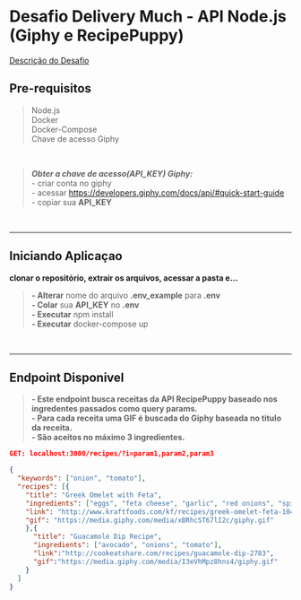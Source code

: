 # Desafio Delivery Much - API Node.js (Giphy e RecipePuppy)

[Descrição do Desafio](https://github.com/RafaelClaumann/tech-challenge/blob/master/DESCRIPTION.md)


## Pre-requisitos
<blockquote>
  Node.js <br> 
  Docker <br>
  Docker-Compose <br>
  Chave de acesso Giphy<br>
</blockquote>

<br>


<blockquote>

  ***Obter a chave de acesso(API_KEY) Giphy:*** <br>
    - criar conta no giphy <br>
    - acessar https://developers.giphy.com/docs/api/#quick-start-guide <br>
    - copiar sua **API_KEY**
</blockquote>
<br>

---


## Iniciando Aplicaçao
  **clonar o repositório, extrair os arquivos, acessar a pasta e...<br>**
  
> **- Alterar** nome do arquivo **.env_example** para **.env** <br>
> **- Colar** sua **API_KEY** no **.env** <br>
> **- Executar** npm install<br>
> **- Executar** docker-compose up<br>
  
  

<br>

---

## Endpoint Disponivel</h2>
>**- Este endpoint busca receitas da API RecipePuppy baseado nos ingredentes passados como query params. <br>**
>**- Para cada receita uma GIF é buscada do Giphy baseada no titulo da receita. <br>**
>**- São aceitos no **máximo 3 ingredientes**. <br>**
```JSON
GET: localhost:3000/recipes/?i=param1,param2,param3
```
  
``` JSON
{
  "keywords": ["onion", "tomato"],
  "recipes": [{
    "title": "Greek Omelet with Feta",
    "ingredients": ["eggs", "feta cheese", "garlic", "red onions", "spinach", "tomato", "water"],
    "link": "http://www.kraftfoods.com/kf/recipes/greek-omelet-feta-104508.aspx",
    "gif": "https://media.giphy.com/media/xBRhcST67lI2c/giphy.gif"
    },{
      "title": "Guacamole Dip Recipe",
      "ingredients": ["avocado", "onions", "tomato"],
      "link":"http://cookeatshare.com/recipes/guacamole-dip-2783",
      "gif":"https://media.giphy.com/media/I3eVhMpz8hns4/giphy.gif"
    }
  ]
}
```
